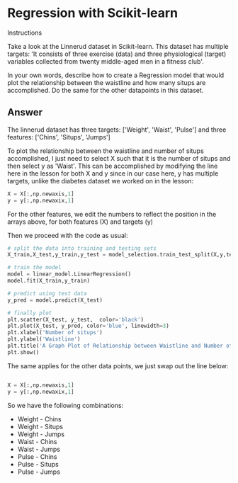 # Regression with Scikit-learn

Instructions

Take a look at the Linnerud dataset in Scikit-learn. This dataset has multiple targets: 'It consists of three exercise (data) and three physiological (target) variables collected from twenty middle-aged men in a fitness club'.

In your own words, describe how to create a Regression model that would plot the relationship between the waistline and how many situps are accomplished. Do the same for the other datapoints in this dataset.

## Answer

The linnerud dataset has three targets: ['Weight', 'Waist', 'Pulse']
and three features: ['Chins', 'Situps', 'Jumps']

To plot the relationship between the waistline and number of situps accomplished, I just need to select X such that it is the number of situps and then select y as 'Waist'.
This can be accomplished by modifying the line here in the lesson for both X and y since in our case here, y has multiple targets, unlike the diabetes dataset we worked on in the lesson:

```py
X = X[:,np.newaxis,1]
y = y[:,np.newaxix,1]

```

For the other features, we edit the numbers to reflect the position in the arrays above, for both features (X) and targets (y)

Then we proceed with the code as usual:

```py
# split the data into training and testing sets
X_train,X_test,y_train,y_test = model_selection.train_test_split(X,y,test_size=0.3)

# train the model
model = linear_model.LinearRegression()
model.fit(X_train,y_train)

# predict using test data
y_pred = model.predict(X_test)

# finally plot
plt.scatter(X_test, y_test,  color='black')
plt.plot(X_test, y_pred, color='blue', linewidth=3)
plt.xlabel('Number of situps')
plt.ylabel('Waistline')
plt.title('A Graph Plot of Relationship between Waistline and Number of situps')
plt.show()

```

The same applies for the other data points, we just swap out the line below:

```py

X = X[:,np.newaxis,1]
y = y[:,np.newaxix,1]

```

So we have the following combinations:

- Weight - Chins
- Weight - Situps
- Weight - Jumps
- Waist - Chins
- Waist - Jumps
- Pulse - Chins
- Pulse - Situps
- Pulse - Jumps
